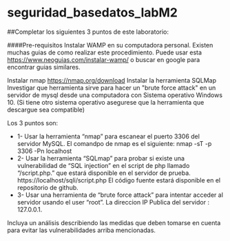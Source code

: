 # seguridad_basedatos_labM2

##Completar los siguientes 3 puntos de este laboratorio: 

####Pre-requisitos
Instalar WAMP en su computadora personal. Existen muchas guias de como realizar este procedimiento. Puede usar esta https://www.neoguias.com/instalar-wamp/ o buscar en google para encontrar guias similares.

Instalar nmap  https://nmap.org/download
Instalar la herramienta SQLMap
Investigar que herramienta sirve para hacer un "brute force attack" en un servidor de mysql desde una computadora con Sistema operativo Windows 10. (Si tiene otro sistema operativo asegurese que la herramienta que descargue sea compatible)


Los 3 puntos son:
- 1-	Usar la herramienta “nmap” para escanear el puerto 3306 del servidor MySQL. El comandpo de nmap es el siguiente: nmap -sT -p 3306 -Pn localhost
- 2-	Usar la herramienta “SQLmap” para probar si existe una vulnerabilidad de “SQL injection” en el script de php llamado “/script.php.” que estará disponible en el servidor de prueba. https://localhost/sqli/script.php El código fuente estará disponible en el repositorio de github.
- 3-	Usar una herramienta de “brute force attack” para intentar acceder al servidor usando el user “root”.  La direccion IP Publica del servidor : 127.0.0.1.


Incluya un análisis describiendo las medidas que deben tomarse en cuenta para evitar las vulnerabilidades arriba mencionadas.

